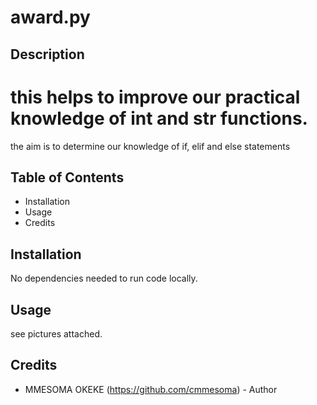 # award.py

## Description

# this helps to improve our practical knowledge of int and str functions.
the aim is to determine our knowledge of if, elif and else statements

## Table of Contents

- Installation
- Usage
- Credits

## Installation

No dependencies needed to run code locally.

## Usage

see pictures attached.

## Credits

- MMESOMA OKEKE (https://github.com/cmmesoma) - Author